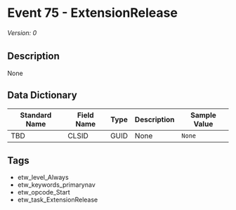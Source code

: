 # Event 75 - ExtensionRelease
###### Version: 0

## Description
None

## Data Dictionary
|Standard Name|Field Name|Type|Description|Sample Value|
|---|---|---|---|---|
|TBD|CLSID|GUID|None|`None`|

## Tags
* etw_level_Always
* etw_keywords_primarynav
* etw_opcode_Start
* etw_task_ExtensionRelease